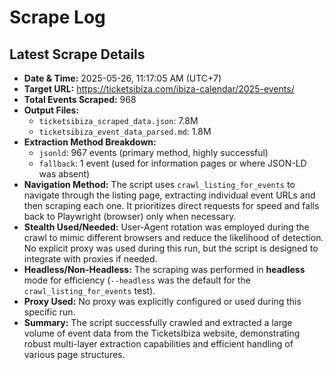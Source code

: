 # Scrape Log

## Latest Scrape Details

- **Date & Time:** 2025-05-26, 11:17:05 AM (UTC+7)
- **Target URL:** https://ticketsibiza.com/ibiza-calendar/2025-events/
- **Total Events Scraped:** 968
- **Output Files:**
    - `ticketsibiza_scraped_data.json`: 7.8M
    - `ticketsibiza_event_data_parsed.md`: 1.8M
- **Extraction Method Breakdown:**
    - `jsonld`: 967 events (primary method, highly successful)
    - `fallback`: 1 event (used for information pages or where JSON-LD was absent)
- **Navigation Method:** The script uses `crawl_listing_for_events` to navigate through the listing page, extracting individual event URLs and then scraping each one. It prioritizes direct requests for speed and falls back to Playwright (browser) only when necessary.
- **Stealth Used/Needed:** User-Agent rotation was employed during the crawl to mimic different browsers and reduce the likelihood of detection. No explicit proxy was used during this run, but the script is designed to integrate with proxies if needed.
- **Headless/Non-Headless:** The scraping was performed in **headless** mode for efficiency (`--headless` was the default for the `crawl_listing_for_events` test).
- **Proxy Used:** No proxy was explicitly configured or used during this specific run.
- **Summary:** The script successfully crawled and extracted a large volume of event data from the TicketsIbiza website, demonstrating robust multi-layer extraction capabilities and efficient handling of various page structures.